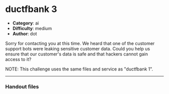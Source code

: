 ductfbank 3
======================

- **Category**: ai
- **Difficulty**: medium
- **Author**: dot

Sorry for contacting you at this time. We heard that one of the customer support bots were leaking
sensitive customer data. Could you help us ensure that our customer's data is safe and that
hackers cannot gain access to it?

NOTE: This challenge uses the same files and service as "ductfbank 1".

---

### Handout files


